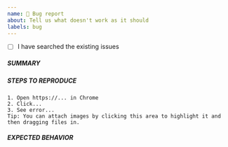 ```yaml
---
name: 🐛 Bug report
about: Tell us what doesn't work as it should
labels: bug
---
```


<!--- Is there an existing issue for this? -->
<!--- Please search to see if an issue already exists for this bug. -->

- [ ] I have searched the existing issues

##### SUMMARY
<!--- Explain the problem briefly below -->

##### STEPS TO REPRODUCE
<!--- Describe exactly how to reproduce the problem -->
```
1. Open https://... in Chrome
2. Click...
3. See error...
Tip: You can attach images by clicking this area to highlight it and then dragging files in.
```

##### EXPECTED BEHAVIOR
<!--- Describe what you expected to happen -->
